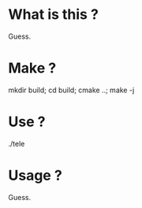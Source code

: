 # What is this ?
Guess.

# Make ?
mkdir build; cd build; cmake ..; make -j

# Use ?
./tele

# Usage ?
Guess.
